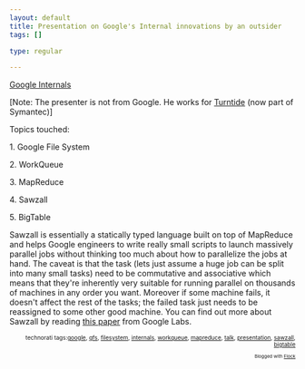 ```yaml
--- 
layout: default
title: Presentation on Google's Internal innovations by an outsider
tags: []

type: regular

---
```

<p><a href="http://cbcg.net/talks/googleinternals/index.html">Google Internals</a></p>

<p>[Note: The presenter is not from Google. He works for <a href="http://www.turntide.com/router/">Turntide</a> (now part of Symantec)]<br/>
</p>

<p>Topics touched:</p>

<p>1. Google File System<br/>
</p>

<p>2. WorkQueue</p>

<p>3. MapReduce</p>

<p>4. Sawzall</p>

<p>5. BigTable</p>

<p>Sawzall is essentially a statically typed language built on top of MapReduce and helps Google engineers to write really small scripts to launch massively parallel jobs without thinking too much about how to parallelize the jobs at hand. The caveat is that the task (lets just assume a huge job can be split into many small tasks) need to be commutative and associative which means that they're inherently very suitable for running parallel on thousands of machines in any order you want. Moreover if some machine fails, it doesn't affect the rest of the tasks; the failed task just needs to be reassigned to some other good machine. You can find out more about Sawzall by reading <a href="http://labs.google.com/papers/sawzall.html">this paper</a> from Google Labs. <br/>
</p>

<p/><!-- technorati tags begin --><p style="font-size:10px;text-align:right;">technorati tags:<a href="http://technorati.com/tag/google" rel="tag">google</a>, <a href="http://technorati.com/tag/gfs" rel="tag">gfs</a>, <a href="http://technorati.com/tag/filesystem" rel="tag">filesystem</a>, <a href="http://technorati.com/tag/internals" rel="tag">internals</a>, <a href="http://technorati.com/tag/workqueue" rel="tag">workqueue</a>, <a href="http://technorati.com/tag/mapreduce" rel="tag">mapreduce</a>, <a href="http://technorati.com/tag/talk" rel="tag">talk</a>, <a href="http://technorati.com/tag/presentation" rel="tag">presentation</a>, <a href="http://technorati.com/tag/sawzall" rel="tag">sawzall</a>, <a href="http://technorati.com/tag/bigtable" rel="tag">bigtable</a></p><!-- technorati tags end --><p style="text-align: right; font-size: 8px">Blogged with <a href="http://www.flock.com" title="Flock" target="_new">Flock</a></p>
